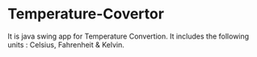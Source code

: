 # Temperature-Covertor
It is java swing app for Temperature Convertion. It includes the following units : Celsius, Fahrenheit & Kelvin.
